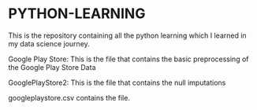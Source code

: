 # PYTHON-LEARNING
This is the repository containing all the python learning which I learned in my data science journey.

Google Play Store: This is the file that contains the basic preprocessing of the Google Play Store Data

GooglePlayStore2: This is the file that contains the null imputations

googleplaystore.csv contains the file.
